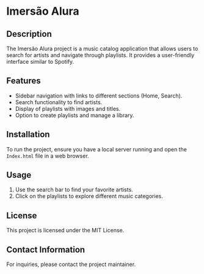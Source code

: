 # Imersão Alura

## Description
The Imersão Alura project is a music catalog application that allows users to search for artists and navigate through playlists. It provides a user-friendly interface similar to Spotify.

## Features
- Sidebar navigation with links to different sections (Home, Search).
- Search functionality to find artists.
- Display of playlists with images and titles.
- Option to create playlists and manage a library.

## Installation
To run the project, ensure you have a local server running and open the `Index.html` file in a web browser.

## Usage
1. Use the search bar to find your favorite artists.
2. Click on the playlists to explore different music categories.

## License
This project is licensed under the MIT License.

## Contact Information
For inquiries, please contact the project maintainer.
